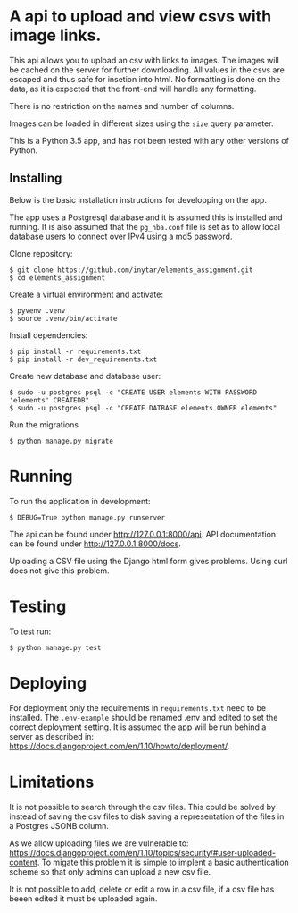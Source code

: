 # A api to upload and view csvs with image links.

This api allows you to upload an csv with links to images. The images will be cached on the server for further downloading.
All values in the csvs are escaped and thus safe for insetion into html. No formatting is done on the data, as it is expected that the front-end will handle any formatting.

There is no restriction on the names and number of columns.

Images can be loaded in different sizes using the `size` query parameter.

This is a Python 3.5 app, and has not been tested with any other versions of Python.

## Installing

Below is the basic installation instructions for developping on the app.

The app uses a Postgresql database and it is assumed this is installed and running. It is also assumed that the `pg_hba.conf` file is set as to allow local database users to connect over IPv4 using a md5 password.

Clone repository:

    $ git clone https://github.com/inytar/elements_assignment.git
    $ cd elements_assignment

Create a virtual environment and activate:

    $ pyvenv .venv
    $ source .venv/bin/activate

Install dependencies:

    $ pip install -r requirements.txt
    $ pip install -r dev_requirements.txt

Create new database and database user:

    $ sudo -u postgres psql -c "CREATE USER elements WITH PASSWORD 'elements' CREATEDB"
    $ sudo -u postgres psql -c "CREATE DATBASE elements OWNER elements"

Run the migrations

    $ python manage.py migrate

# Running

To run the application in development:

    $ DEBUG=True python manage.py runserver

The api can be found under <http://127.0.0.1:8000/api>. API documentation can be found under <http://127.0.0.1:8000/docs>.

Uploading a CSV file using the Django html form gives problems. Using curl does not give this problem.

# Testing

To test run:

    $ python manage.py test

# Deploying

For deployment only the requirements in `requirements.txt` need to be installed. The `.env-example` should be renamed .env and
edited to set the correct deployment setting. It is assumed the app will be run behind a server
as described in: <https://docs.djangoproject.com/en/1.10/howto/deployment/>.

# Limitations
It is not possible to search through the csv files. This could be solved by instead of saving the csv files to disk saving a representation of the files in a Postgres JSONB column.

As we allow uploading files we are vulnerable to: <https://docs.djangoproject.com/en/1.10/topics/security/#user-uploaded-content>. To migate this problem it is simple to implent a basic authentication scheme so that only admins can upload a new csv file.

It is not possible to add, delete or edit a row in a csv file, if a csv file has beeen edited it must be uploaded again.
